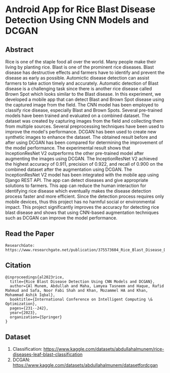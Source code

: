# Android App for Rice Blast Disease Detection Using CNN Models and DCGAN

## Abstract

Rice is one of the staple food all over the world. Many people make their living by planting rice. Blast is one of the prominent rice diseases. Blast disease has destructive effects and farmers have to identify and prevent the disease as early as possible. Automictic disease detection can assist farmers to take action timely and accurately. Automatic detection of Blast disease is a challenging task since there is another rice disease called Brown Spot which looks similar to the Blast disease. In this experiment, we developed a mobile app that can detect Blast and Brown Spot disease using the captured image from the field. The CNN model has been employed to classify rice disease, especially Blast and Brown Spots. Several pre-trained models have been trained and evaluated on a combined dataset. The dataset was created by capturing images from the field and collecting them from multiple sources. Several preprocessing techniques have been used to improve the model's performance. DCGAN has been used to create new synthetic images to enhance the dataset. The obtained result before and after using DCGAN has been compared for determining the improvement of the model performance. The experimental result shows that InceptionResNet V2 outperforms the other pre-trained model after augmenting the images using DCGAN. The InceptionResNet V2 achieved the highest accuracy of 0.911, precision of 0.922, and recall of 0.900 on the combined dataset after the augmentation using DCGAN. The InceptionResNet V2 model has been integrated with the mobile app using Django REST API. The app can detect diseases and give appropriate solutions to farmers. This app can reduce the human interaction for identifying rice disease which eventually makes the disease detection process faster and more efficient. Since the detection process requires only mobile devices, thus this project has no harmful social or environmental impact. This project significantly improves the accuracy for detecting rice blast disease and shows that using CNN-based augmentation techniques such as DCGAN can improve the model performance. 

## Read the Paper
```
ResearchGate: https://www.researchgate.net/publication/375573604_Rice_Blast_Disease_Detection_Using_CNN_Models_and_DCGAN
```
##  Citation 
```
@inproceedings{al2023rice,
  title={Rice Blast Disease Detection Using CNN Models and DCGAN},
  author={Al Munem, Abdullah and Maha, Lamyea Tasneem and Haque, Rafid Mahmud and Safa, Noor Fabi Shah and Khan, Mozammel HA and Khan, Mohammad Ashik Iqbal},
  booktitle={International Conference on Intelligent Computing \& Optimization},
  pages={231--242},
  year={2023},
  organization={Springer}
}
```
##  Dataset
1.  Classification: https://www.kaggle.com/datasets/abdullahalmunem/rice-diseases-leaf-blast-classification
2.  DCGAN: https://www.kaggle.com/datasets/abdullahalmunem/datasetfordcgan

